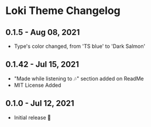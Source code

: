 # Loki Theme Changelog

## 0.1.5 - Aug 08, 2021
- Type's color changed, from 'TS blue' to 'Dark Salmon'

## 0.1.42 - Jul 15, 2021
- "Made while listening to 🎶" section added on ReadMe
- MIT License Added

## 0.1.0 - Jul 12, 2021
- Initial release 🎉